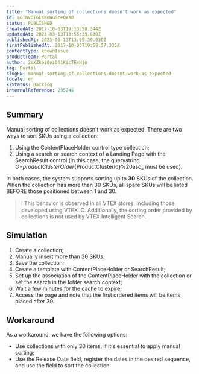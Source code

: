 ```yaml
---
title: "Manual sorting of collections doesn't work as expected"
id: aGTNVDT6LKKoWuSceQWs0
status: PUBLISHED
createdAt: 2017-10-03T19:13:58.344Z
updatedAt: 2023-03-13T13:55:39.030Z
publishedAt: 2023-03-13T13:55:39.030Z
firstPublishedAt: 2017-10-03T19:58:57.335Z
contentType: knownIssue
productTeam: Portal
author: 2mXZkbi0oi061KicTExNjo
tag: Portal
slugEN: manual-sorting-of-collections-doesnt-work-as-expected
locale: en
kiStatus: Backlog
internalReference: 295245
---
```


## Summary


Manual sorting of collections doesn't work as expected. There are two ways to sort SKUs using a collection:

1. Using the ContentPlaceHolder control type collection;
2. Using a search or search context of a Landing Page with the SearchResult control (in this case, the querystring _O=productClusterOrder_{ProductClusterId}%20asc_ must be used).

In both cases, the system supports sorting up to **30** SKUs of the collection. When the collection has more than 30 SKUs, all spare SKUs will be listed BEFORE those positioned between 1 and 30.

>ℹ️ This behavior is observed in all VTEX stores, including those developed using VTEX IO. Additionally, the sorting order provided by collections is not used by VTEX Intelligent Search.


## Simulation

1. Create a collection;
2. Manually insert more than 30 SKUs;
3. Save the collection;
4. Create a template with ContentPlaceHolder or SearchResult;
5. Set up the association of the ContentPlaceHolder with the collection or set the search in the folder search context;
6. Wait a few minutes for the cache to expire;
7. Access the page and note that the first ordered items will be items placed after 30.

## Workaround

As a workaround, we have the following options:

- Use collections with only 30 items, if it's essential to apply manual sorting;
- Use the Release Date field, register the dates in the desired sequence, and use the field to sort the collection.

